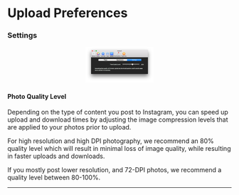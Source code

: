 # Upload Preferences

### Settings

<p style="text-align: center; margin-top: 1em;"><img src="/preferences/assets/upload-settings.png" width="30%" height="30%" /></p>

#### Photo Quality Level

Depending on the type of content you post to Instagram, you can speed up upload and download times by adjusting the image compression levels that are applied to your photos prior to upload.

For high resolution and high DPI photography, we recommend an 80% quality level which will result in minimal loss of image quality, while resulting in faster uploads and downloads. 

If you mostly post lower resolution, and 72-DPI photos, we recommend a quality level between 80-100%.

<hr /> 


